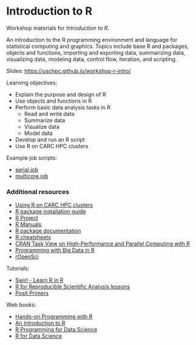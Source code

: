 # Introduction to R

Workshop materials for *Introduction to R*.

An introduction to the R programming environment and language for statistical computing and graphics. Topics include base R and packages, objects and functions, importing and exporting data, summarizing data, visualizing data, modeling data, control flow, iteration, and scripting.

Slides: https://uschpc.github.io/workshop-r-intro/

Learning objectives:

- Explain the purpose and design of R
- Use objects and functions in R
- Perform basic data analysis tasks in R
  - Read and write data
  - Summarize data
  - Visualize data
  - Model data
- Develop and run an R script
- Use R on CARC HPC clusters

Example job scripts:

- [serial.job](job-scripts/serial.job)
- [multicore.job](job-scripts/multicore.job)

### Additional resources

- [Using R on CARC HPC clusters](https://www.carc.usc.edu/user-information/user-guides/software-and-programming/r)
- [R package installation guide](https://hpc-discourse.usc.edu/t/r-package-installation-guide/653)
- [R Project](https://www.r-project.org)
- [R Manuals](https://cran.r-project.org/manuals.html)
- [R package documentation](https://rdrr.io/)
- [R cheatsheets](https://posit.co/resources/cheatsheets/)
- [CRAN Task View on High-Performance and Parallel Computing with R](https://cran.r-project.org/web/views/HighPerformanceComputing.html)
- [Programming with Big Data in R](https://pbdr.org/)
- [rOpenSci](https://ropensci.org/)

Tutorials:

- [Swirl - Learn R in R](https://swirlstats.com/)
- [R for Reproducible Scientific Analysis lessons](https://swcarpentry.github.io/r-novice-gapminder/)
- [Posit Primers](https://posit.cloud/learn/primers)

Web books:

- [Hands-on Programming with R](https://rstudio-education.github.io/hopr/)
- [An Introduction to R](https://intro2r.com/)
- [R Programming for Data Science](https://bookdown.org/rdpeng/rprogdatascience/)
- [R for Data Science](https://r4ds.had.co.nz/)
